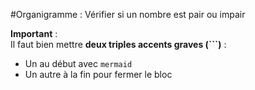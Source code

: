 #Organigramme : Vérifier si un nombre est pair ou impair

**Important** :  
Il faut bien mettre **deux triples accents graves (\`\`\`)** :
- Un au début avec `mermaid`
- Un autre à la fin pour fermer le bloc
